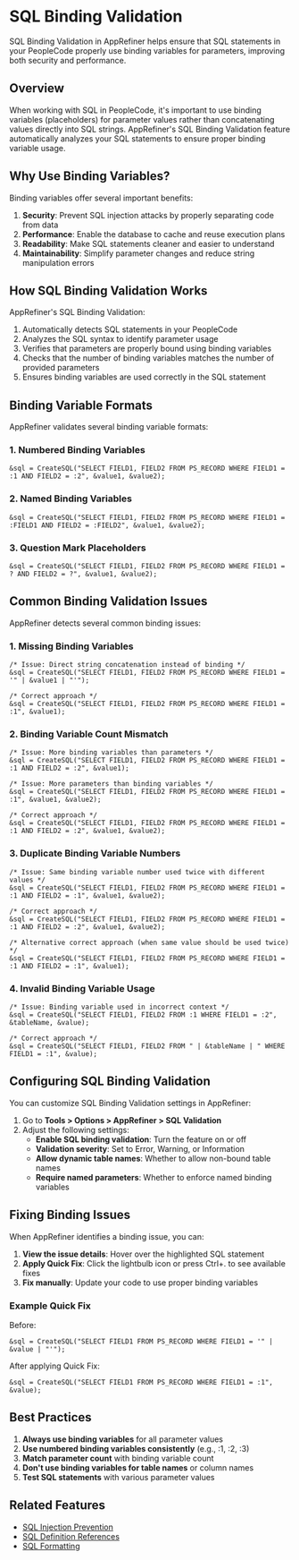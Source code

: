 # SQL Binding Validation

SQL Binding Validation in AppRefiner helps ensure that SQL statements in your PeopleCode properly use binding variables for parameters, improving both security and performance.

## Overview

When working with SQL in PeopleCode, it's important to use binding variables (placeholders) for parameter values rather than concatenating values directly into SQL strings. AppRefiner's SQL Binding Validation feature automatically analyzes your SQL statements to ensure proper binding variable usage.

## Why Use Binding Variables?

Binding variables offer several important benefits:

1. **Security**: Prevent SQL injection attacks by properly separating code from data
2. **Performance**: Enable the database to cache and reuse execution plans
3. **Readability**: Make SQL statements cleaner and easier to understand
4. **Maintainability**: Simplify parameter changes and reduce string manipulation errors

## How SQL Binding Validation Works

AppRefiner's SQL Binding Validation:

1. Automatically detects SQL statements in your PeopleCode
2. Analyzes the SQL syntax to identify parameter usage
3. Verifies that parameters are properly bound using binding variables
4. Checks that the number of binding variables matches the number of provided parameters
5. Ensures binding variables are used correctly in the SQL statement

## Binding Variable Formats

AppRefiner validates several binding variable formats:

### 1. Numbered Binding Variables

```peoplecode
&sql = CreateSQL("SELECT FIELD1, FIELD2 FROM PS_RECORD WHERE FIELD1 = :1 AND FIELD2 = :2", &value1, &value2);
```

### 2. Named Binding Variables

```peoplecode
&sql = CreateSQL("SELECT FIELD1, FIELD2 FROM PS_RECORD WHERE FIELD1 = :FIELD1 AND FIELD2 = :FIELD2", &value1, &value2);
```

### 3. Question Mark Placeholders

```peoplecode
&sql = CreateSQL("SELECT FIELD1, FIELD2 FROM PS_RECORD WHERE FIELD1 = ? AND FIELD2 = ?", &value1, &value2);
```

## Common Binding Validation Issues

AppRefiner detects several common binding issues:

### 1. Missing Binding Variables

```peoplecode
/* Issue: Direct string concatenation instead of binding */
&sql = CreateSQL("SELECT FIELD1, FIELD2 FROM PS_RECORD WHERE FIELD1 = '" | &value1 | "'");

/* Correct approach */
&sql = CreateSQL("SELECT FIELD1, FIELD2 FROM PS_RECORD WHERE FIELD1 = :1", &value1);
```

### 2. Binding Variable Count Mismatch

```peoplecode
/* Issue: More binding variables than parameters */
&sql = CreateSQL("SELECT FIELD1, FIELD2 FROM PS_RECORD WHERE FIELD1 = :1 AND FIELD2 = :2", &value1);

/* Issue: More parameters than binding variables */
&sql = CreateSQL("SELECT FIELD1, FIELD2 FROM PS_RECORD WHERE FIELD1 = :1", &value1, &value2);

/* Correct approach */
&sql = CreateSQL("SELECT FIELD1, FIELD2 FROM PS_RECORD WHERE FIELD1 = :1 AND FIELD2 = :2", &value1, &value2);
```

### 3. Duplicate Binding Variable Numbers

```peoplecode
/* Issue: Same binding variable number used twice with different values */
&sql = CreateSQL("SELECT FIELD1, FIELD2 FROM PS_RECORD WHERE FIELD1 = :1 AND FIELD2 = :1", &value1, &value2);

/* Correct approach */
&sql = CreateSQL("SELECT FIELD1, FIELD2 FROM PS_RECORD WHERE FIELD1 = :1 AND FIELD2 = :2", &value1, &value2);

/* Alternative correct approach (when same value should be used twice) */
&sql = CreateSQL("SELECT FIELD1, FIELD2 FROM PS_RECORD WHERE FIELD1 = :1 AND FIELD2 = :1", &value1);
```

### 4. Invalid Binding Variable Usage

```peoplecode
/* Issue: Binding variable used in incorrect context */
&sql = CreateSQL("SELECT FIELD1, FIELD2 FROM :1 WHERE FIELD1 = :2", &tableName, &value);

/* Correct approach */
&sql = CreateSQL("SELECT FIELD1, FIELD2 FROM " | &tableName | " WHERE FIELD1 = :1", &value);
```

## Configuring SQL Binding Validation

You can customize SQL Binding Validation settings in AppRefiner:

1. Go to **Tools > Options > AppRefiner > SQL Validation**
2. Adjust the following settings:
   - **Enable SQL binding validation**: Turn the feature on or off
   - **Validation severity**: Set to Error, Warning, or Information
   - **Allow dynamic table names**: Whether to allow non-bound table names
   - **Require named parameters**: Whether to enforce named binding variables

## Fixing Binding Issues

When AppRefiner identifies a binding issue, you can:

1. **View the issue details**: Hover over the highlighted SQL statement
2. **Apply Quick Fix**: Click the lightbulb icon or press Ctrl+. to see available fixes
3. **Fix manually**: Update your code to use proper binding variables

### Example Quick Fix

Before:
```peoplecode
&sql = CreateSQL("SELECT FIELD1 FROM PS_RECORD WHERE FIELD1 = '" | &value | "'");
```

After applying Quick Fix:
```peoplecode
&sql = CreateSQL("SELECT FIELD1 FROM PS_RECORD WHERE FIELD1 = :1", &value);
```

## Best Practices

1. **Always use binding variables** for all parameter values
2. **Use numbered binding variables consistently** (e.g., :1, :2, :3)
3. **Match parameter count** with binding variable count
4. **Don't use binding variables for table names** or column names
5. **Test SQL statements** with various parameter values

## Related Features

- [SQL Injection Prevention](injection-prevention.md)
- [SQL Definition References](definition-references.md)
- [SQL Formatting](../editor-tweaks/sql-formatting.md)
